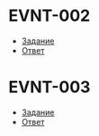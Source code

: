 # EVNT-002
- [Задание](https://kodaktor.ru/evnt_a1069)
- [Ответ](https://kodaktor.ru/custom_7f20f)
# EVNT-003
- [Задание](https://kodaktor.ru/evnt_003)
- [Ответ](https://kodaktor.ru/d8ba231_6355c)
